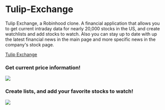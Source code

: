 # Tulip-Exchange
Tulip Exchange, a Robinhood clone.  A financial application that allows you to get current intraday data for nearly 20,000 stocks in the US, and create watchlists and add stocks to watch. Also you can stay up to date with up the latest financial news in the main page and more specific news in the company's stock page.

[Tulip Exchange](https://tulip-exchange.herokuapp.com/#/)

### Get current price information!
![](https://media.giphy.com/media/XNq91o9po1gGx3u3cJ/giphy.gif)

### Create lists, and add your favorite stocks to watch!
![](https://media.giphy.com/media/xsYK2e4OTr2PFjWVhM/giphy.gif)

